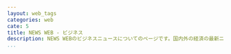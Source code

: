 ```yaml
---
layout: web_tags
categories: web
cate: 5
title: NEWS WEB - ビジネス
description: NEWS WEBのビジネスニュースについてのページです。国内外の経済の最新ニュースはもちろん、特集記事、マーケット情報など、ビジネスや暮らしに役立つ情報をお届けします。
...
```

